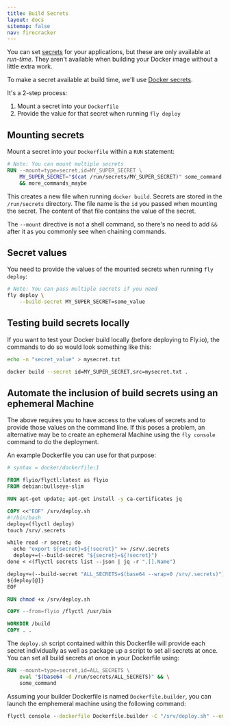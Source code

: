 ```yaml
---
title: Build Secrets
layout: docs
sitemap: false
nav: firecracker
---
```


You can set [secrets](/docs/reference/secrets/) for your applications, but these are only available at _run-time_. They aren't available when building your Docker image without a little extra work.

To make a secret available at build time,  we'll use [Docker secrets](https://docs.docker.com/develop/develop-images/build_enhancements/).

It's a 2-step process:

1. Mount a secret into your `Dockerfile`
1. Provide the value for that secret when running `fly deploy`

## Mounting secrets

Mount a secret into your `Dockerfile` within a `RUN` statement:

```dockerfile
# Note: You can mount multiple secrets
RUN --mount=type=secret,id=MY_SUPER_SECRET \
    MY_SUPER_SECRET="$(cat /run/secrets/MY_SUPER_SECRET)" some_command \
    && more_commands_maybe
```

This creates a new file when running `docker build`. Secrets are stored in the `/run/secrets` directory. The file name is the `id` you passed when mounting the secret. The content of that file contains the value of the secret.

The `--mount` directive is not a shell command, so there's no need to add `&&` after it as you commonly see when chaining commands.

## Secret values

You need to provide the values of the mounted secrets when running `fly deploy`:

```bash
# Note: You can pass multiple secrets if you need
fly deploy \
    --build-secret MY_SUPER_SECRET=some_value
```

## Testing build secrets locally

If you want to test your Docker build locally (before deploying to Fly.io), the commands to do so would look something like this:

```bash
echo -n "secret_value" > mysecret.txt

docker build --secret id=MY_SUPER_SECRET,src=mysecret.txt .
```

## Automate the inclusion of build secrets using an ephemeral Machine

The above requires you to have access to the values of secrets and to
provide those values on the command line. If this poses a problem, an
alternative may be to create an ephemeral Machine using the `fly console`
command to do the deployment.

An example Dockerfile you can use for that purpose:

```dockerfile
# syntax = docker/dockerfile:1

FROM flyio/flyctl:latest as flyio
FROM debian:bullseye-slim

RUN apt-get update; apt-get install -y ca-certificates jq

COPY <<"EOF" /srv/deploy.sh
#!/bin/bash
deploy=(flyctl deploy)
touch /srv/.secrets

while read -r secret; do
  echo "export ${secret}=${!secret}" >> /srv/.secrets
  deploy+=(--build-secret "${secret}=${!secret}")
done < <(flyctl secrets list --json | jq -r ".[].Name")

deploy+=(--build-secret "ALL_SECRETS=$(base64 --wrap=0 /srv/.secrets)")
${deploy[@]}
EOF

RUN chmod +x /srv/deploy.sh

COPY --from=flyio /flyctl /usr/bin

WORKDIR /build
COPY . .
```

The `deploy.sh` script contained within this Dockerfile will provide each secret individually as well as package up a script to set all secrets at once.  You can set all build secrets at once in your Dockerfile using:

```dockerfile
RUN --mount=type=secret,id=ALL_SECRETS \
    eval "$(base64 -d /run/secrets/ALL_SECRETS)" && \
    some_command
```

Assuming your builder Dockerfile is named `Dockerfile.builder`, you can launch the emphemeral machine using the following command:

```cmd
flyctl console --dockerfile Dockerfile.builder -C "/srv/deploy.sh" --env=FLY_API_TOKEN=$(fly auth token)
```
